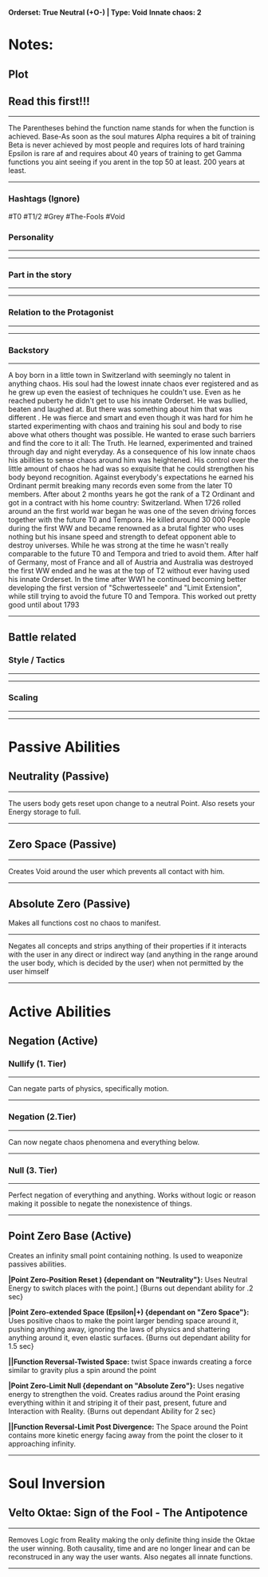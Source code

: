 **Orderset: True Neutral (+O-) | Type: Void**
**Innate chaos: 2**

# Notes:
## Plot
## Read this first!!!
___
The Parentheses behind the function name stands for when the function is achieved.
Base-As soon as the soul matures
Alpha requires a bit of training 
Beta is never achieved by most people and requires lots of hard training
Epsilon is rare af and requires about 40 years of training to get
Gamma functions you aint seeing if you arent in the top 50 at least. 200 years at least.
___
### Hashtags (Ignore)
#T0 
#T1/2
#Grey 
#The-Fools
#Void
### Personality
___

___
### Part in the story
___

___
### Relation to the Protagonist
___

___
### Backstory
___
A boy born in a little town in Switzerland with seemingly no talent in anything chaos. His soul had the lowest innate chaos ever registered and as he grew up even the easiest of techniques he couldn't use. Even as he reached puberty he didn't get to use his innate Orderset. He was bullied, beaten and laughed at. 
But there was something about him that was different . He was fierce and smart and even though it was hard for him he started experimenting with chaos and training his soul and body to rise above what others thought was possible. He wanted to erase such barriers and find the core to it all: The Truth.
He learned, experimented and trained through day and night everyday. As a consequence of his low innate chaos his abilities to sense chaos around him was heightened. His control over the little amount of chaos he had was so exquisite that he could strengthen his body beyond recognition. Against everybody's expectations he earned his Ordinant permit breaking many records even some from the later T0 members. 
After about 2 months years he got the rank of a T2 Ordinant and got in a contract with his home country: Switzerland.
When 1726 rolled around an the first world war began he was one of the seven driving forces together with the future T0 and Tempora. He killed around 30 000 People during the first WW and became renowned as a brutal fighter who uses nothing but his insane speed and strength to defeat opponent able to destroy universes. While he was strong at the time he wasn't really comparable to the future T0 and Tempora and tried to avoid them. After half of Germany, most of France and all of Austria and Australia was destroyed the first WW ended and he was at the top of T2 without ever having used his innate Orderset.
In the time after WW1 he continued becoming better developing the first version of "Schwertesseele" and "Limit Extension", while still trying to avoid the future T0 and Tempora. This worked out pretty good until about 1793
___

## Battle related
### Style / Tactics
___

___
### Scaling 
___

___


# Passive Abilities
## Neutrality (Passive)
___
The users body gets reset upon change to a neutral Point.
Also resets your Energy storage to full.
___

## Zero Space (Passive)
___
Creates Void around the user which prevents all contact with him.
___


## Absolute Zero (Passive)
Makes all functions cost no chaos to manifest.
___
Negates all concepts and strips anything of their properties if it interacts with the user in any direct or indirect way (and anything in the range around the user body, which is decided by the user) when not permitted by the user himself
_________________________________________________


# Active Abilities

## Negation  (Active) 
### Nullify (1. Tier)
___
Can negate parts of physics, specifically motion.
___
### Negation (2.Tier)
___
Can now negate chaos phenomena and everything below.
___ 
### Null (3. Tier)
___
Perfect negation of everything and anything. Works without logic or reason making it possible to negate the nonexistence of things.
___ 


Point Zero Base (Active)
---------------------
Creates an infinity small point containing nothing. Is used to weaponize passives abilities.

**|Point Zero-Position Reset ) {dependant on "Neutrality"}:**
Uses Neutral Energy to switch places with the point.] 
{Burns out dependant ability for .2 sec}

**|Point Zero-extended Space (Epsilon|+) {dependant on "Zero Space"}:**
Uses positive chaos to make the point larger bending space around it, pushing anything away, ignoring the laws of physics and shattering anything around it, even elastic surfaces.
{Burns out dependant ability for 1.5 sec}

**||Function Reversal-Twisted Space:**
twist Space inwards creating a force similar to gravity plus a spin around the point

**|Point Zero-Limit Null {dependant on "Absolute Zero"}:**
Uses negative energy to strengthen the void. Creates radius around the Point erasing everything within it and striping it of their past, present, future and Interaction with Reality.
{Burns out dependant Ability for 2 sec}

**||Function Reversal-Limit Post Divergence:**
The Space around the Point contains more kinetic energy facing away from the point the closer to it approaching infinity.
_________________________________________________


# Soul Inversion
## Velto Oktae: Sign of the Fool - The Antipotence
___
Removes Logic from Reality making the only definite thing inside the Oktae the user winning. Both causality, time and are no longer linear and can be reconstruced in any way the user wants. Also negates all innate functions.
___
